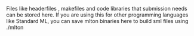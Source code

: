 Files like headerfiles , makefiles and code libraries that submission needs can be stored here.
If you are using this for other programming languages like Standard ML, you can save mlton binaries here to build sml files using ./mlton
